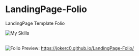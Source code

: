 # LandingPage-Folio
LandingPage Template Folio

![My Skills](https://skillicons.dev/icons?i=html,css,js)
<br><br>


![Folio](https://github.com/JokerC0/LandingPage-Folio/assets/129913584/c5157221-a98c-4319-8c08-d38e8dcf298b)
Preview: https://jokerc0.github.io/LandingPage-Folio/
